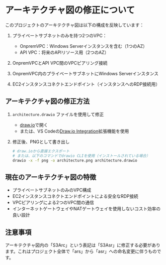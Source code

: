 # アーキテクチャ図の修正について

このプロジェクトのアーキテクチャ図は以下の構成を反映しています：

1. プライベートサブネットのみを持つ2つのVPC：
   - OnpremVPC：Windows Serverインスタンスを含む（1つのAZ）
   - API VPC：将来のAPIリソース用（2つのAZ）

2. OnpremVPCとAPI VPC間のVPCピアリング接続

3. OnpremVPC内のプライベートサブネットにWindows Serverインスタンス

4. EC2インスタンスコネクトエンドポイント（インスタンスへのRDP接続用）

## アーキテクチャ図の修正方法

1. `architecture.drawio` ファイルを使用して修正
   - [draw.io](https://app.diagrams.net/)で開く
   - または、VS Codeの[Draw.io Integration](https://marketplace.visualstudio.com/items?itemName=hediet.vscode-drawio)拡張機能を使用

2. 修正後、PNGとして書き出し
   ```bash
   # draw.ioから直接エクスポート
   # または、以下のコマンドでdrawio CLIを使用（インストールされている場合）
   drawio -x -f png -o architecture.png architecture.drawio
   ```

## 現在のアーキテクチャ図の特徴

- プライベートサブネットのみのVPC構成
- EC2インスタンスコネクトエンドポイントによる安全なRDP接続
- VPCピアリングによる2つのVPC間の通信
- インターネットゲートウェイやNATゲートウェイを使用しないコスト効率の良い設計

## 注意事項

アーキテクチャ図内の「S3Arc」という表記は「S3Asr」に修正する必要があります。これはプロジェクト全体で「ars」から「asr」への命名変更に伴うものです。
